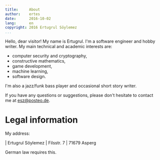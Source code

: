 ```yaml
---
title:     About
author:    ertes
date:      2016-10-02
lang:      en
copyright: 2016 Ertugrul Söylemez
...
```


Hello, dear visitor!  My name is Ertugrul.  I'm a software engineer and
hobby writer.  My main technical and academic interests are:

  * computer security and cryptography,
  * constructive mathematics,
  * game development,
  * machine learning,
  * software design.

I'm also a jazz/funk bass player and occasional short story writer.

If you have any questions or suggestions, please don't hesitate to
contact me at [esz@posteo.de][].

[esz@posteo.de]: mailto:esz@posteo.de


Legal information
=================

My address:

| Ertugrul Söylemez
| Filsstr. 7
| 71679 Asperg

German law requires this.
